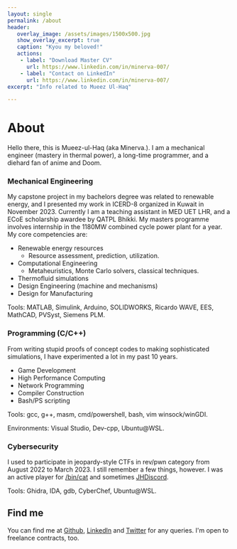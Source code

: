 ```yaml
---
layout: single
permalink: /about
header:
   overlay_image: /assets/images/1500x500.jpg
   show_overlay_excerpt: true
   caption: "Kyou my beloved!"
   actions:
    - label: "Download Master CV"
      url: https://www.linkedin.com/in/minerva-007/
    - label: "Contact on LinkedIn"
      url: https://www.linkedin.com/in/minerva-007/
excerpt: "Info related to Mueez Ul-Haq"

---
```

# About

Hello there, this is Mueez-ul-Haq (aka Minerva.). I am a mechanical engineer (mastery in thermal power), a long-time programmer, and a diehard fan of anime and Doom. 

### Mechanical Engineering
My capstone project in my bachelors degree was related to renewable energy, and I presented my work in ICERD-8 organized in Kuwait in November 2023.
Currently I am a teaching assistant in MED UET LHR, and a ECoE scholarship awardee by QATPL Bhikki. My masters programme involves internship in the 1180MW combined cycle power plant for a year.
My core competencies are:
- Renewable energy resources
	- Resource assessment, prediction, utilization.
- Computational Engineering 
	- Metaheuristics, Monte Carlo solvers, classical techniques.
- Thermofluid simulations
- Design Engineering (machine and mechanisms)
- Design for Manufacturing

Tools: MATLAB, Simulink, Arduino, SOLIDWORKS, Ricardo WAVE, EES, MathCAD, PVSyst, Siemens PLM.

### Programming (C/C++)
From writing stupid proofs of concept codes to making sophisticated simulations, I have experimented a lot in my past 10 years.
- Game Development
- High Performance Computing
- Network Programming
- Compiler Construction
- Bash/PS scripting

Tools: gcc, g++, masm, cmd/powershell, bash, vim winsock/winGDI.

Environments: Visual Studio, Dev-cpp, Ubuntu@WSL.

### Cybersecurity
I used to participate in jeopardy-style CTFs in rev/pwn category from August 2022 to March 2023. I still remember a few things, however. I was an active player for [/bin/cat](https://ctftime.org/team/211363) and sometimes [JHDiscord](https://ctftime.org/team/62434).

Tools: Ghidra, IDA, gdb, CyberChef, Ubuntu@WSL.

## Find me
You can find me at [Github](https://www.github.com/Minerva-007/), [LinkedIn](https://www.linkedin.com/in/Minerva-007) and [Twitter](https://www.twitter.com/__minerva__007) for any queries. I'm open to freelance contracts, too. 
